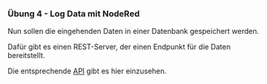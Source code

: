 
### Übung 4 - Log Data mit NodeRed

Nun sollen die eingehenden Daten in einer Datenbank gespeichert werden.

Dafür gibt es einen REST-Server, der einen Endpunkt für die Daten bereitstellt.

Die entsprechende [API](https://app.swaggerhub.com/apis/R0bes/IWS-IOT/1.0.0) gibt es hier einzusehen.
